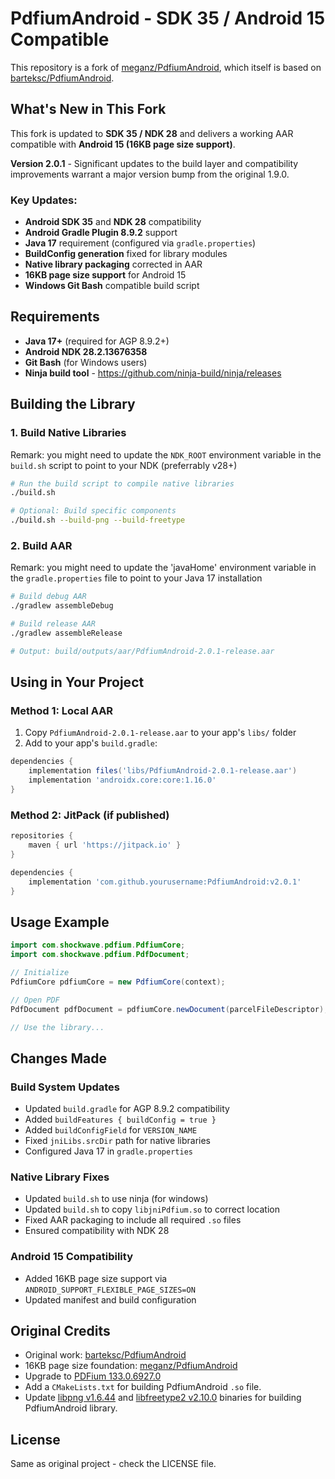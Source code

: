 # PdfiumAndroid - SDK 35 / Android 15 Compatible

This repository is a fork of [meganz/PdfiumAndroid](https://github.com/meganz/PdfiumAndroid), which itself is based on [barteksc/PdfiumAndroid](https://github.com/barteksc/PdfiumAndroid).

## What's New in This Fork

This fork is updated to **SDK 35 / NDK 28** and delivers a working AAR compatible with **Android 15 (16KB page size support)**.

**Version 2.0.1** - Significant updates to the build layer and compatibility improvements warrant a major version bump from the original 1.9.0.

### Key Updates:
- **Android SDK 35** and **NDK 28** compatibility
- **Android Gradle Plugin 8.9.2** support
- **Java 17** requirement (configured via `gradle.properties`)
- **BuildConfig generation** fixed for library modules
- **Native library packaging** corrected in AAR
- **16KB page size support** for Android 15
- **Windows Git Bash** compatible build script

## Requirements

- **Java 17+** (required for AGP 8.9.2+)
- **Android NDK 28.2.13676358**
- **Git Bash** (for Windows users)
- **Ninja build tool** - https://github.com/ninja-build/ninja/releases

## Building the Library

### 1. Build Native Libraries

Remark: you might need to update the `NDK_ROOT` environment variable in the `build.sh` script to point to your NDK (preferrably v28+)

```bash
# Run the build script to compile native libraries
./build.sh

# Optional: Build specific components
./build.sh --build-png --build-freetype

```

### 2. Build AAR

Remark: you might need to update the 'javaHome' environment variable in the `gradle.properties` file to point to your Java 17 installation

```bash
# Build debug AAR
./gradlew assembleDebug

# Build release AAR  
./gradlew assembleRelease

# Output: build/outputs/aar/PdfiumAndroid-2.0.1-release.aar
```

## Using in Your Project

### Method 1: Local AAR
1. Copy `PdfiumAndroid-2.0.1-release.aar` to your app's `libs/` folder
2. Add to your app's `build.gradle`:
```groovy
dependencies {
    implementation files('libs/PdfiumAndroid-2.0.1-release.aar')
    implementation 'androidx.core:core:1.16.0'
}
```

### Method 2: JitPack (if published)
```groovy
repositories {
    maven { url 'https://jitpack.io' }
}

dependencies {
    implementation 'com.github.yourusername:PdfiumAndroid:v2.0.1'
}
```

## Usage Example

```java
import com.shockwave.pdfium.PdfiumCore;
import com.shockwave.pdfium.PdfDocument;

// Initialize
PdfiumCore pdfiumCore = new PdfiumCore(context);

// Open PDF
PdfDocument pdfDocument = pdfiumCore.newDocument(parcelFileDescriptor);

// Use the library...
```

## Changes Made

### Build System Updates
- Updated `build.gradle` for AGP 8.9.2 compatibility
- Added `buildFeatures { buildConfig = true }`
- Added `buildConfigField` for `VERSION_NAME`
- Fixed `jniLibs.srcDir` path for native libraries
- Configured Java 17 in `gradle.properties`

### Native Library Fixes
- Updated `build.sh` to use ninja (for windows)
- Updated `build.sh` to copy `libjniPdfium.so` to correct location
- Fixed AAR packaging to include all required `.so` files
- Ensured compatibility with NDK 28

### Android 15 Compatibility
- Added 16KB page size support via `ANDROID_SUPPORT_FLEXIBLE_PAGE_SIZES=ON`
- Updated manifest and build configuration

## Original Credits

- Original work: [barteksc/PdfiumAndroid](https://github.com/barteksc/PdfiumAndroid)
- 16KB page size foundation: [meganz/PdfiumAndroid](https://github.com/meganz/PdfiumAndroid)
- Upgrade to [PDFium 133.0.6927.0](https://github.com/bblanchon/pdfium-binaries/releases/tag/chromium%2F6927)
- Add a `CMakeLists.txt` for building PdfiumAndroid `.so` file.
- Update [libpng v1.6.44](https://github.com/pnggroup/libpng/releases/tag/v1.6.44) and [libfreetype2 v2.10.0](https://download.savannah.gnu.org/releases/freetype/) binaries for building PdfiumAndroid library. 

## License

Same as original project - check the LICENSE file.
